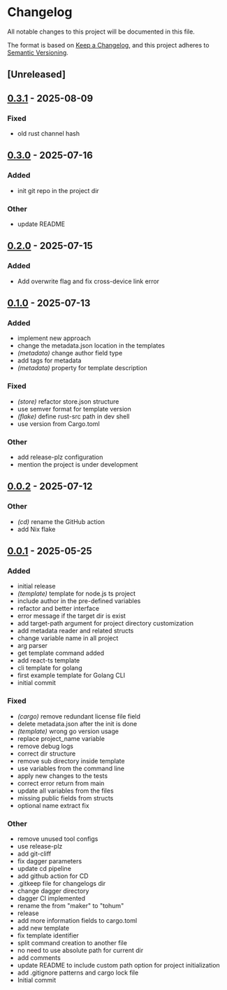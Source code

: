 # Changelog

All notable changes to this project will be documented in this file.

The format is based on [Keep a Changelog](https://keepachangelog.com/en/1.0.0/),
and this project adheres to [Semantic Versioning](https://semver.org/spec/v2.0.0.html).

## [Unreleased]

## [0.3.1](https://github.com/mkaramuk/tohum/compare/v0.3.0...v0.3.1) - 2025-08-09

### Fixed

- old rust channel hash

## [0.3.0](https://github.com/mkaramuk/tohum/compare/v0.2.0...v0.3.0) - 2025-07-16

### Added

- init git repo in the project dir

### Other

- update README

## [0.2.0](https://github.com/mkaramuk/tohum/compare/v0.1.0...v0.2.0) - 2025-07-15

### Added

- Add overwrite flag and fix cross-device link error

## [0.1.0](https://github.com/mkaramuk/tohum/compare/v0.0.2...v0.1.0) - 2025-07-13

### Added

- implement new approach
- change the metadata.json location in the templates
- *(metadata)* change author field type
- add tags for metadata
- *(metadata)* property for template description

### Fixed

- *(store)* refactor store.json structure
- use semver format for template version
- *(flake)* define rust-src path in dev shell
- use version from Cargo.toml

### Other

- add release-plz configuration
- mention the project is under development

## [0.0.2](https://github.com/mkaramuk/tohum/compare/v0.0.1...v0.0.2) - 2025-07-12

### Other

- *(cd)* rename the GitHub action
- add Nix flake

## [0.0.1](https://github.com/mkaramuk/tohum/releases/tag/v0.0.1) - 2025-05-25

### Added

- initial release
- *(template)* template for node.js ts project
- include author in the pre-defined variables
- refactor and better interface
- error message if the target dir is exist
- add target-path argument for project directory customization
- add metadata reader and related structs
- change variable name in all project
- arg parser
- get template command added
- add react-ts template
- cli template for golang
- first example template for Golang CLI
- initial commit

### Fixed

- *(cargo)* remove redundant license file field
- delete metadata.json after the init is done
- *(template)* wrong go version usage
- replace project_name variable
- remove debug logs
- correct dir structure
- remove sub directory inside template
- use variables from the command line
- apply new changes to the tests
- correct error return from main
- update all variables from the files
- missing public fields from structs
- optional name extract fix

### Other

- remove unused tool configs
- use release-plz
- add git-cliff
- fix dagger parameters
- update cd pipeline
- add github action for CD
- .gitkeep file for changelogs dir
- change dagger directory
- dagger CI implemented
- rename the from "maker" to "tohum"
- release
- add more information fields to cargo.toml
- add new template
- fix template identifier
- split command creation to another file
- no need to use absolute path for current dir
- add comments
- update README to include custom path option for project initialization
- add .gitignore patterns and cargo lock file
- Initial commit
